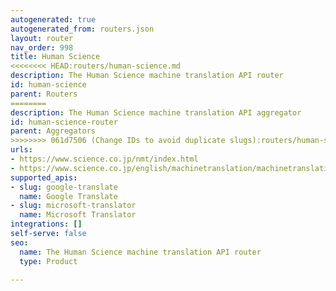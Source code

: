 ```yaml
---
autogenerated: true
autogenerated_from: routers.json
layout: router
nav_order: 998
title: Human Science
<<<<<<<< HEAD:routers/human-science.md
description: The Human Science machine translation API router
id: human-science
parent: Routers
========
description: The Human Science machine translation API aggregator
id: human-science-router
parent: Aggregators
>>>>>>>> 061d7506 (Change IDs to avoid duplicate slugs):routers/human-science-router.md
urls:
- https://www.science.co.jp/nmt/index.html
- https://www.science.co.jp/english/machinetranslation/machinetranslation.html
supported_apis:
- slug: google-translate
  name: Google Translate
- slug: microsoft-translator
  name: Microsoft Translator
integrations: []
self-serve: false
seo:
  name: The Human Science machine translation API router
  type: Product

---
```


